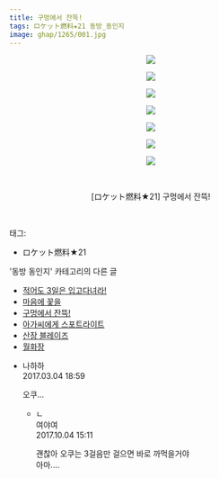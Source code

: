 ```yaml
---
title: 구멍에서 잔뜩!
tags: ロケット燃料★21 동방_동인지
image: ghap/1265/001.jpg
---
```

<div class="article">
<p style="text-align: center; clear: none; float: none;"><img src="{{ site.nasurl }}/ghap/1265/001.jpg"/></p>
<p style="text-align: center; clear: none; float: none;"><img src="{{ site.nasurl }}/ghap/1265/002.jpg"/></p>
<p style="text-align: center; clear: none; float: none;"><img src="{{ site.nasurl }}/ghap/1265/003.jpg"/></p>
<p style="text-align: center; clear: none; float: none;"><img src="{{ site.nasurl }}/ghap/1265/004.jpg"/></p>
<p style="text-align: center; clear: none; float: none;"><img src="{{ site.nasurl }}/ghap/1265/005.jpg"/></p>
<p style="text-align: center; clear: none; float: none;"><img src="{{ site.nasurl }}/ghap/1265/006.jpg"/></p>
<p style="text-align: center; clear: none; float: none;"><img src="{{ site.nasurl }}/ghap/1265/007.jpg"/></p>
<p style="text-align: center; clear: none; float: none;"><br/></p>
<p style="text-align: center; clear: none; float: none;">[ロケット燃料★21] 구멍에서 잔뜩!</p>
<p><br/></p>
</div><div class="tagTrail">
<p>태그: </p>
<ul>
<li>ロケット燃料★21</li>
</ul>
</div><div class="another">
<p>'동방 동인지' 카테고리의 다른 글</p>
<ul>
<li><a href="/2016-07-31-ghap_1267">적어도 3일은 입고다녀라!</a></li>
<li><a href="/2016-07-31-ghap_1266">마음에 꽃을</a></li>
<li><a href="/2016-07-31-ghap_1265">구멍에서 잔뜩!</a></li>
<li><a href="/2016-07-31-ghap_1264">아가씨에게 스포트라이트</a></li>
<li><a href="/2016-07-31-ghap_1263">산장 블레이즈</a></li>
<li><a href="/2016-07-31-ghap_1262">월화장</a></li>
</ul>
</div><div class="cb_module cb_fluid">
<div class="cb_wrt cb_profile">
<div class="comment">
<ul>
<li class="cb_thumb_off" id="comment14931263">
<div class="cb_comment_area">
<div class="cb_info_area">
<div class="cb_section">
<span class="cb_nick_name">나하하</span>
</div>
<div class="cb_section">
<span class="cb_date">2017.03.04 18:59 </span>
</div>
</div>
<div class="cb_dsc_comment">
<p class="cb_dsc">
											오쿠…
										</p>
</div>
<ul>
<li class="cb_thumb_off" id="comment15096624">
<span class="cb_bu_subnode">ㄴ</span>
<div class="cb_comment_area">
<div class="cb_info_area">
<div class="cb_section">
<span class="cb_nick_name">여야여</span>
</div>
<div class="cb_section">
<span class="cb_date">2017.10.04 15:11 </span>
</div>
</div>
<div class="cb_dsc_comment">
<p class="cb_dsc">
																괜찮아 오쿠는 3걸음만 걸으면 바로 까먹을거야<br/>
아마....
															</p>
</div>
</div>
</li>
</ul>
</div></li>
</ul>
</div>
</div><!-- commentList close -->
</div>